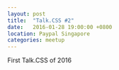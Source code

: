 ```yaml
---
layout: post
title:  "Talk.CSS #2"
date:   2016-01-28 19:00:00 +0800
location: Paypal Singapore
categories: meetup
---
```

First Talk.CSS of 2016
